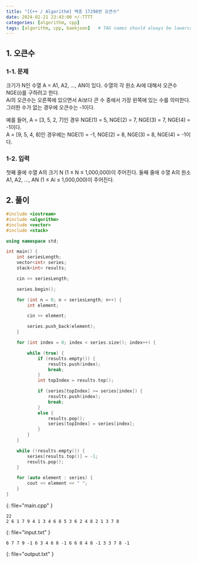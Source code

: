 ```yaml
---
title: "[C++ / Algorithm] 백준 17298번 오큰수"
date: 2024-02-21 23:43:00 +/-TTTT
categories: [algorithm, cpp]
tags: [algorithm, cpp, baekjoon]   # TAG names should always be lowercase
---
```


## 1. 오큰수

### 1-1. 문제

크기가 N인 수열 A = A1, A2, ..., AN이 있다. 수열의 각 원소 Ai에 대해서 오큰수 NGE(i)를 구하려고 한다.<br>
Ai의 오큰수는 오른쪽에 있으면서 Ai보다 큰 수 중에서 가장 왼쪽에 있는 수를 의미한다.<br>
그러한 수가 없는 경우에 오큰수는 -1이다.

예를 들어, A = [3, 5, 2, 7]인 경우 NGE(1) = 5, NGE(2) = 7, NGE(3) = 7, NGE(4) = -1이다.<br>
A = [9, 5, 4, 8]인 경우에는 NGE(1) = -1, NGE(2) = 8, NGE(3) = 8, NGE(4) = -1이다.

### 1-2. 입력

첫째 줄에 수열 A의 크기 N (1 ≤ N ≤ 1,000,000)이 주어진다. 둘째 줄에 수열 A의 원소 A1, A2, ..., AN (1 ≤ Ai ≤ 1,000,000)이 주어진다.

## 2. 풀이

```cpp
#include <iostream>
#include <algorithm>
#include <vector>
#include <stack>

using namespace std;

int main() {
    int seriesLength;
    vector<int> series;
    stack<int> results;

    cin >> seriesLength;

    series.begin();

    for (int n = 0; n < seriesLength; n++) {
        int element;

        cin >> element;

        series.push_back(element);
    }

    for (int index = 0; index < series.size(); index++) {

        while (true) {
            if (results.empty()) {
                results.push(index);
                break;
            }
            int topIndex = results.top();

            if (series[topIndex] >= series[index]) {
                results.push(index);
                break;
            }
            else {
                results.pop();
                series[topIndex] = series[index];
            }
        }
    }

    while (!results.empty()) {
        series[results.top()] = -1;
        results.pop();
    }

    for (auto element : series) {
        cout << element << " ";
    }
}
```
{: file="main.cpp" }
```
22
2 6 1 7 9 4 1 3 4 6 8 5 3 6 2 4 8 2 1 3 7 8
```
{: file="input.txt" }
```
6 7 7 9 -1 6 3 4 6 8 -1 6 6 8 4 8 -1 3 3 7 8 -1
```
{: file="output.txt" }